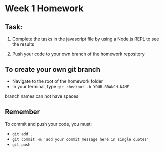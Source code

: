 # Week 1 Homework

## Task:

1. Complete the tasks in the javascript file by using a Node.js REPL to see the results

2. Push your code to your own branch of the homework repository

## To create your own git branch

- Navigate to the root of the homework folder
- In your terminal, type `git checkout -b YOUR-BRANCH-NAME`

branch names can not have spaces

## Remember

To commit and push your code, you must:

- `git add .`
- `git commit -m 'add your commit message here in single quotes'`
- `git push`
